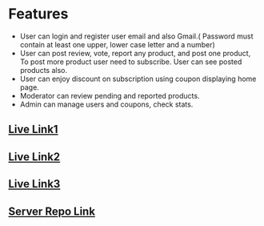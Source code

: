 # Features

  

- User can login and register user email and also Gmail.( Password must contain at least one upper, lower case letter and a number)
- User can post review, vote, report any product, and post one product, To post more product user need to subscribe. User can see posted products also.
- User can enjoy discount on subscription using coupon displaying home page.
- Moderator can review pending and reported products.
- Admin can manage users and coupons, check stats.

	

  

## [Live Link1](https://tech-s-show-hub.web.app)
## [Live Link2](https://tech-s-show-hub.firebaseapp.com)
## [Live Link3](https://dazzling-chimera-e53bd5.netlify.app)

## [Server Repo Link](https://github.com/AlfredGomes23/tech-s-show-hub-server)